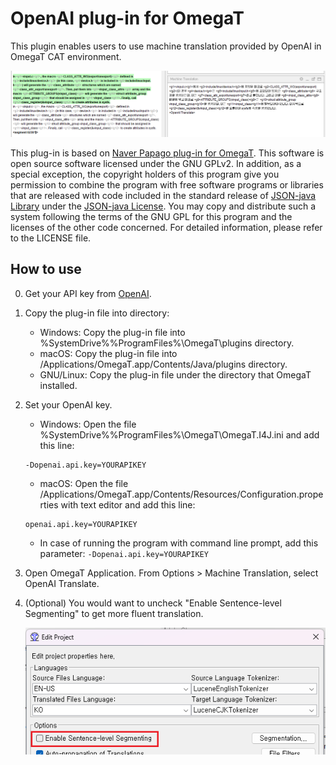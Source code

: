 # OpenAI plug-in for OmegaT

This plugin enables users to use machine translation provided by OpenAI in OmegaT CAT environment.

![](images/demo.png)

This plug-in is based on [Naver Papago plug-in for OmegaT](https://github.com/ParanScreen/omegat-plugin-navertranslate).
This software is open source software licensed under the GNU GPLv2. In addition, as a special exception, the copyright holders of this program give you permission to combine the program with free software programs or libraries that are released with code included in the standard release of [JSON-java Library](https://github.com/stleary/JSON-java) under the [JSON-java License](https://github.com/stleary/JSON-java/blob/master/LICENSE). You may copy and distribute such a system following the terms of the GNU GPL for this program and the licenses of the other code concerned. For detailed information, please refer to the LICENSE file.

## How to use

0. Get your API key from [OpenAI](https://platform.openai.com/account/api-keys).

1. Copy the plug-in file into directory:

    - Windows: Copy the plug-in file into %SystemDrive%%ProgramFiles%\OmegaT\plugins directory.
    - macOS: Copy the plug-in file into /Applications/OmegaT.app/Contents/Java/plugins directory.
    - GNU/Linux: Copy the plug-in file under the directory that OmegaT installed.

2. Set your OpenAI key.

    - Windows: Open the file %SystemDrive%\%ProgramFiles%\OmegaT\OmegaT.I4J.ini and add this line:
    ```
    -Dopenai.api.key=YOURAPIKEY
    ```

    - macOS: Open the file /Applications/OmegaT.app/Contents/Resources/Configuration.properties with text editor and add this line:
    ```
    openai.api.key=YOURAPIKEY
    ```
   
    - In case of running the program with command line prompt, add this parameter: ```-Dopenai.api.key=YOURAPIKEY```
   
3. Open OmegaT Application. From Options > Machine Translation, select OpenAI Translate.

4. (Optional) You would want to uncheck "Enable Sentence-level Segmenting" to get more fluent translation.

    ![](images/disable_sentence-level_segmenting.png)